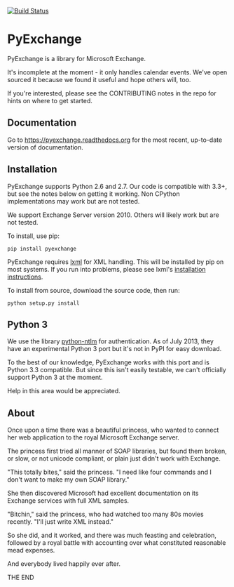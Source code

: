 [![Build Status](https://travis-ci.org/linkedin/pyexchange.svg)](https://travis-ci.org/linkedin/pyexchange)

PyExchange
===================

PyExchange is a library for Microsoft Exchange.

It's incomplete at the moment - it only handles calendar events. We've open sourced it because we found it useful and hope others will, too.

If you're interested, please see the CONTRIBUTING notes in the repo for hints on where to get started.

Documentation
-------------

Go to https://pyexchange.readthedocs.org for the most recent, up-to-date version of documentation.

Installation
------------

PyExchange supports Python 2.6 and 2.7. Our code is compatible with 3.3+, but see the notes below on getting it working. Non CPython implementations may work but are not tested.

We support Exchange Server version 2010. Others will likely work but are not tested.

To install, use pip:

    pip install pyexchange

PyExchange requires [lxml](http://lxml.de) for XML handling. This will be installed by pip on most systems. If you run into problems, please see lxml's [installation instructions](http://lxml.de/installation.html).

To install from source, download the source code, then run:

    python setup.py install


Python 3
--------

We use the library [python-ntlm](https://code.google.com/p/python-ntlm/) for authentication. As of July 2013, they have an experimental Python 3 port but it's not in PyPI for easy download.

To the best of our knowledge, PyExchange works with this port and is Python 3.3 compatible. But since this isn't easily testable, we can't officially support Python 3 at the moment. 

Help in this area would be appreciated.

About
-----

Once upon a time there was a beautiful princess, who wanted to connect her web application to the royal Microsoft Exchange server.

The princess first tried all manner of SOAP libraries, but found them broken, or slow, or not unicode compliant, or plain just didn't work with Exchange.

"This totally bites," said the princess. "I need like four commands and I don't want to make my own SOAP library."

She then discovered Microsoft had excellent documentation on its Exchange services with full XML samples.

"Bitchin," said the princess, who had watched too many 80s movies recently. "I'll just write XML instead."

So she did, and it worked, and there was much feasting and celebration, followed by a royal battle with accounting over what constituted reasonable mead expenses.

And everybody lived happily ever after.

THE END






